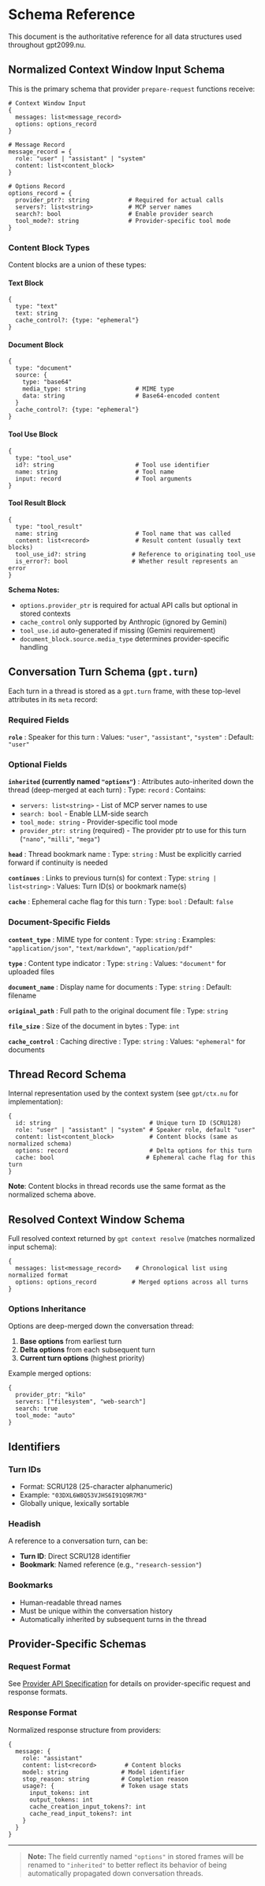 # Schema Reference

This document is the authoritative reference for all data structures used throughout gpt2099.nu.

## Normalized Context Window Input Schema

This is the primary schema that provider `prepare-request` functions receive:

```nushell
# Context Window Input
{
  messages: list<message_record>
  options: options_record
}

# Message Record
message_record = {
  role: "user" | "assistant" | "system"
  content: list<content_block>
}

# Options Record
options_record = {
  provider_ptr?: string           # Required for actual calls
  servers?: list<string>          # MCP server names
  search?: bool                   # Enable provider search
  tool_mode?: string              # Provider-specific tool mode
}
```

### Content Block Types

Content blocks are a union of these types:

#### Text Block
```nushell
{
  type: "text"
  text: string
  cache_control?: {type: "ephemeral"}
}
```

#### Document Block
```nushell
{
  type: "document"
  source: {
    type: "base64"
    media_type: string              # MIME type
    data: string                    # Base64-encoded content
  }
  cache_control?: {type: "ephemeral"}
}
```

#### Tool Use Block
```nushell
{
  type: "tool_use"
  id?: string                       # Tool use identifier
  name: string                      # Tool name
  input: record                     # Tool arguments
}
```

#### Tool Result Block
```nushell
{
  type: "tool_result"
  name: string                      # Tool name that was called
  content: list<record>             # Result content (usually text blocks)
  tool_use_id?: string             # Reference to originating tool_use
  is_error?: bool                  # Whether result represents an error
}
```

**Schema Notes:**
- `options.provider_ptr` is required for actual API calls but optional in stored contexts
- `cache_control` only supported by Anthropic (ignored by Gemini)
- `tool_use.id` auto-generated if missing (Gemini requirement)
- `document_block.source.media_type` determines provider-specific handling

## Conversation Turn Schema (`gpt.turn`)

Each turn in a thread is stored as a `gpt.turn` frame, with these top-level attributes in its `meta` record:

### Required Fields

**`role`**
: Speaker for this turn
: Values: `"user"`, `"assistant"`, `"system"`
: Default: `"user"`

### Optional Fields

**`inherited` (currently named `"options"`)**
: Attributes auto-inherited down the thread (deep-merged at each turn)
: Type: `record`
: Contains:
  - `servers: list<string>` - List of MCP server names to use
  - `search: bool` - Enable LLM-side search
  - `tool_mode: string` - Provider-specific tool mode  
  - `provider_ptr: string` (required) - The provider ptr to use for this turn (`"nano"`, `"milli"`, `"mega"`)

**`head`**
: Thread bookmark name
: Type: `string`
: Must be explicitly carried forward if continuity is needed

**`continues`**
: Links to previous turn(s) for context
: Type: `string | list<string>`
: Values: Turn ID(s) or bookmark name(s)

**`cache`**
: Ephemeral cache flag for this turn
: Type: `bool`
: Default: `false`

### Document-Specific Fields

**`content_type`**
: MIME type for content
: Type: `string`
: Examples: `"application/json"`, `"text/markdown"`, `"application/pdf"`

**`type`**
: Content type indicator
: Type: `string`
: Values: `"document"` for uploaded files

**`document_name`**
: Display name for documents
: Type: `string`
: Default: filename

**`original_path`**
: Full path to the original document file
: Type: `string`

**`file_size`**
: Size of the document in bytes
: Type: `int`

**`cache_control`**
: Caching directive
: Type: `string`
: Values: `"ephemeral"` for documents

## Thread Record Schema

Internal representation used by the context system (see `gpt/ctx.nu` for implementation):

```nushell
{
  id: string                            # Unique turn ID (SCRU128)
  role: "user" | "assistant" | "system" # Speaker role, default "user"
  content: list<content_block>          # Content blocks (same as normalized schema)
  options: record                       # Delta options for this turn
  cache: bool                          # Ephemeral cache flag for this turn
}
```

**Note**: Content blocks in thread records use the same format as the normalized schema above.

## Resolved Context Window Schema

Full resolved context returned by `gpt context resolve` (matches normalized input schema):

```nushell
{
  messages: list<message_record>    # Chronological list using normalized format
  options: options_record          # Merged options across all turns
}
```

### Options Inheritance

Options are deep-merged down the conversation thread:

1. **Base options** from earliest turn
2. **Delta options** from each subsequent turn  
3. **Current turn options** (highest priority)

Example merged options:
```nushell
{
  provider_ptr: "kilo"
  servers: ["filesystem", "web-search"]
  search: true
  tool_mode: "auto"
}
```

## Identifiers

### Turn IDs
- Format: SCRU128 (25-character alphanumeric)
- Example: `"03DXL6W8Q53VJHS6I91Q9R7M3"`
- Globally unique, lexically sortable

### Headish
A reference to a conversation turn, can be:
- **Turn ID**: Direct SCRU128 identifier
- **Bookmark**: Named reference (e.g., `"research-session"`)

### Bookmarks
- Human-readable thread names
- Must be unique within the conversation history
- Automatically inherited by subsequent turns in the thread

## Provider-Specific Schemas

### Request Format
See [Provider API Specification](./provider-api.md) for details on provider-specific request and response formats.

### Response Format
Normalized response structure from providers:
```nushell
{
  message: {
    role: "assistant"
    content: list<record>        # Content blocks
    model: string               # Model identifier
    stop_reason: string         # Completion reason
    usage?: {                   # Token usage stats
      input_tokens: int
      output_tokens: int
      cache_creation_input_tokens?: int
      cache_read_input_tokens?: int
    }
  }
}
```

---

> **Note:** The field currently named `"options"` in stored frames will be renamed to `"inherited"` to better reflect its behavior of being automatically propagated down conversation threads.